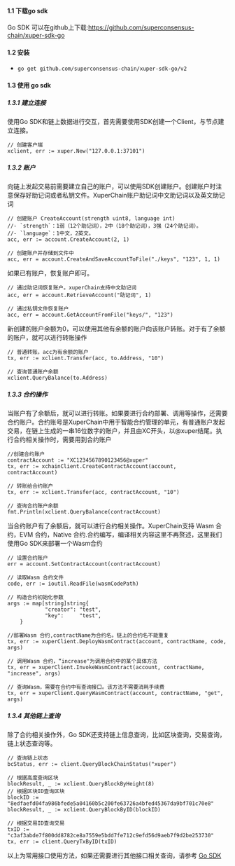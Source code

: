####   1.1 下载go sdk 

Go SDK 可以在github上下载:https://github.com/superconsensus-chain/xuper-sdk-go

#### 1.2 安装

- ```
  go get github.com/superconsensus-chain/xuper-sdk-go/v2
  ```

#### 1.3 使用 go sdk

#####  1.3.1 建立连接

使用Go SDK和链上数据进行交互，首先需要使用SDK创建一个Client，与节点建立连接。

```
// 创建客户端
xclient, err := xuper.New("127.0.0.1:37101")
```

##### 1.3.2 账户

向链上发起交易前需要建立自己的账户，可以使用SDK创建账户。创建账户时注意保存好助记词或者私钥文件。XuperChain账户助记词中文助记词以及英文助记词

```
// 创建账户 CreateAccount(strength uint8, language int)
//- `strength`：1弱（12个助记词），2中（18个助记词），3强（24个助记词）。
//- `language`：1中文，2英文。
acc, err := account.CreateAccount(2, 1)

// 创建账户并存储到文件中
acc, err = account.CreateAndSaveAccountToFile("./keys", "123", 1, 1)
```

如果已有账户，恢复账户即可。

```
// 通过助记词恢复账户。xuperChain支持中文助记词
acc, err = account.RetrieveAccount("助记词", 1)

// 通过私钥文件恢复账户
acc, err = account.GetAccountFromFile("keys/", "123")
```

新创建的账户余额为0，可以使用其他有余额的账户向该账户转账。对于有了余额的账户，就可以进行转账操作

```
// 普通转账，acc为有余额的账户
tx, err := xclient.Transfer(acc, to.Address, "10")

// 查询普通账户余额
xclient.QueryBalance(to.Address)
```

##### 1.3.3 合约操作

当账户有了余额后，就可以进行转账。如果要进行合约部署、调用等操作，还需要合约账户。合约账号是XuperChain中用于智能合约管理的单元，有普通账户发起交易，在链上生成的一串16位数字的账户，并且由XC开头，以@xuper结尾。执行合约相关操作时，需要用到合约账户

```
//创建合约账户
contractAccount := "XC1234567890123456@xuper"
tx, err := xchainClient.CreateContractAccount(account, contractAccount)

// 转账给合约账户
tx, err := xclient.Transfer(acc, contractAccount, "10")

// 查询合约账户余额
fmt.Println(xclient.QueryBalance(contractAccount)
```

当合约账户有了余额后，就可以进行合约相关操作。XuperChain支持 Wasm 合约，EVM 合约，Native 合约.合约编写，编译相关内容这里不再赘述，这里我们使用Go SDK来部署一个Wasm合约

```
// 设置合约账户
err = account.SetContractAccount(contractAccount)

// 读取Wasm 合约文件
code, err := ioutil.ReadFile(wasmCodePath)

// 构造合约初始化参数
args := map[string]string{
            "creator": "test",
            "key":     "test",
    }

//部署Wasm 合约,contractName为合约名。链上的合约名不能重复
tx, err := xuperClient.DeployWasmContract(account, contractName, code, args)

// 调用Wasm 合约，“increase"为调用合约中的某个具体方法
tx, err = xuperClient.InvokeWasmContract(account, contractName, "increase", args)

// 查询Wasm，需要在合约中有查询接口。该方法不需要消耗手续费
tx, err = xuperClient.QueryWasmContract(account, contractName, "get", args)
```

##### 1.3.4 其他链上查询

除了合约相关操作外，Go SDK还支持链上信息查询，比如区块查询，交易查询，链上状态查询等。

```
// 查询链上状态
bcStatus, err := client.QueryBlockChainStatus("xuper")

// 根据高度查询区块
blockResult, _ := xclient.QueryBlockByHeight(8)
// 根据区块ID查询区块
blockID := "8edfaefd04fa986bfede5a04160b5c200fe63726a4bfed45367da9bf701c70e8"
blockResult, _ := xclient.QueryBlockByID(blockID)

// 根据交易ID查询交易
txID := "c3af3abde7f800dd8782ce8a7559e5bdd7fe712c9efd56d9aeb7f9d2be253730"
tx, err := client.QueryTxByID(txID)
```

以上为常用接口使用方法，如果还需要进行其他接口相关查询，请参考 [Go SDK](https://github.com/xuperchain/xuper-sdk-go/blob/2.0.0/xuper/xuperclient.go)

